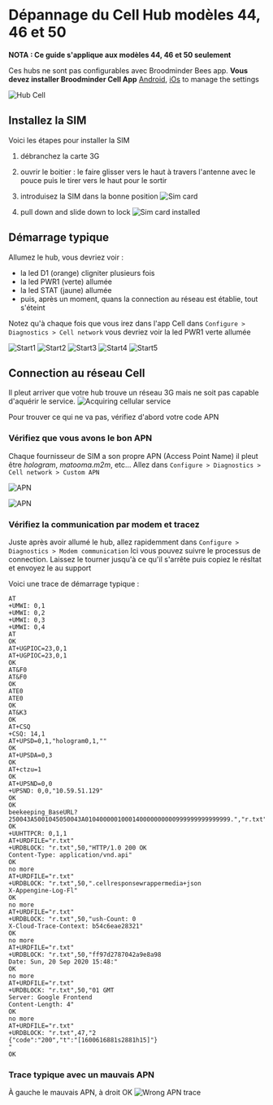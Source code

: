 # Dépannage du Cell Hub modèles 44, 46 et 50

**NOTA : Ce guide s'applique aux modèles 44, 46 et 50 seulement**

Ces hubs ne sont pas configurables avec Broodminder Bees app. **Vous devez installer Broodminder Cell App** [Android](https://play.google.com/store/apps/details?id=com.broodminder.cell&hl=en_US&gl=US), [iOs](https://play.google.com/store/apps/details?id=com.broodminder.cell&hl=en_US&gl=US) to manage the settings



![Hub Cell](./images/hub_gsm_old.png)

## Installez la SIM
Voici les étapes pour installer la SIM
1. débranchez la carte 3G
2. ouvrir le boitier : le faire glisser vers le haut à travers l'antenne avec le pouce puis le tirer vers le haut pour le sortir
3. introduisez la SIM dans la bonne position
![Sim card](./images/chub/IMG_7755.JPG#mediumImg)

4. pull down and slide down to lock
![Sim card installed](./images/chub/IMG_7757.JPG#mediumImg)



## Démarrage typique
Allumez le hub,
vous devriez voir :

- la led D1 (orange) cligniter plusieurs fois
- la led PWR1 (verte) allumée
- la led STAT (jaune) allumée
- puis, après un moment, quans la connection au réseau est établie, tout s'éteint

Notez qu'à chaque fois que vous irez dans l'app Cell dans `Configure > Diagnostics > Cell network` vous devriez voir la led PWR1 verte allumée

![Start1](./images/chub/start1.JPG#mediumImg)
![Start2](./images/chub/start2.JPG#mediumImg)
![Start3](./images/chub/start3.JPG#mediumImg)
![Start4](./images/chub/start4.JPG#mediumImg)
![Start5](./images/chub/start5.JPG#mediumImg)



## Connection au réseau Cell
Il pleut arriver que votre hub trouve un réseau 3G mais ne soit pas capable d'aquérir le service. 
![Acquiring cellular service](./images/chub/IMG_7749.JPG#mediumImg)

Pour trouver ce qui ne va pas, vérifiez d'abord votre code APN

### Vérifiez que vous avons le bon APN
Chaque fournisseur de SIM a son propre APN (Access Point Name) il pleut être *hologram*, *matooma.m2m*, etc...
Allez dans `Configure > Diagnostics > Cell network > Custom APN`

![APN](./images/chub/IMG_7758.PNG#mediumImg)

![APN](./images/chub/IMG_7759.PNG#mediumImg)



### Vérifiez la communication par modem et tracez
Juste après avoir allumé le hub, allez rapidemment dans `Configure > Diagnostics > Modem communication` Ici vous pouvez suivre le processus de connection. Laissez le tourner jusqu'à ce qu'il s'arrête puis copiez le résltat et envoyez le au support

Voici une trace de démarrage typique :
````
AT
+UMWI: 0,1
+UMWI: 0,2
+UMWI: 0,3
+UMWI: 0,4
AT
OK
AT+UGPIOC=23,0,1
AT+UGPIOC=23,0,1
OK
AT&F0
AT&F0
OK
ATE0
ATE0
OK
AT&K3
OK
AT+CSQ
+CSQ: 14,1
AT+UPSD=0,1,"hologram0,1,""
OK
AT+UPSDA=0,3
OK
AT+ctzu=1
OK
AT+UPSND=0,0
+UPSND: 0,0,"10.59.51.129"
OK
OK
beekeeping_BaseURL?250043A5001045050043A0104000001000140000000000999999999999999.","r.txt"
OK
+UUHTTPCR: 0,1,1
AT+URDFILE="r.txt"
+URDBLOCK: "r.txt",50,"HTTP/1.0 200 OK
Content-Type: application/vnd.api"
OK
no more
AT+URDFILE="r.txt"
+URDBLOCK: "r.txt",50,".cellresponsewrappermedia+json
X-Appengine-Log-Fl"
OK
no more
AT+URDFILE="r.txt"
+URDBLOCK: "r.txt",50,"ush-Count: 0
X-Cloud-Trace-Context: b54c6eae28321"
OK
no more
AT+URDFILE="r.txt"
+URDBLOCK: "r.txt",50,"ff97d2787042a9e8a98
Date: Sun, 20 Sep 2020 15:48:"
OK
no more
AT+URDFILE="r.txt"
+URDBLOCK: "r.txt",50,"01 GMT
Server: Google Frontend
Content-Length: 4"
OK
no more
AT+URDFILE="r.txt"
+URDBLOCK: "r.txt",47,"2
{"code":"200","t":"[1600616881s2881h15]"}
"
OK
````

### Trace typique avec un mauvais APN 
À gauche le mauvais APN, à droit OK
![Wrong APN trace](./images/chub/wrong_apn_trace.png#mediumImg)
